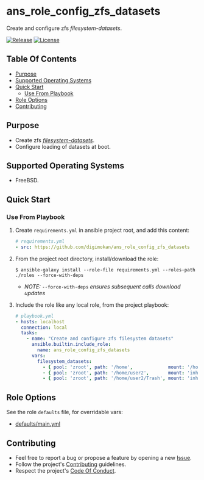 # ans_role_config_zfs_datasets

Create and configure zfs _filesystem-datasets_.

[![Release](https://img.shields.io/github/release/digimokan/ans_role_config_zfs_datasets.svg?label=release)](https://github.com/digimokan/ans_role_config_zfs_datasets/releases/latest "Latest Release Notes")
[![License](https://img.shields.io/badge/license-MIT-blue.svg?label=license)](LICENSE.md "Project License")

## Table Of Contents

* [Purpose](#purpose)
* [Supported Operating Systems](#supported-operating-systems)
* [Quick Start](#quick-start)
    * [Use From Playbook](#use-from-playbook)
* [Role Options](#role-options)
* [Contributing](#contributing)

## Purpose

* Create zfs [_filesystem-datasets_](https://openzfs.github.io/openzfs-docs/man/8/zfs-create.8.html#DESCRIPTION).
* Configure loading of datasets at boot.

## Supported Operating Systems

* FreeBSD.

## Quick Start

### Use From Playbook

1. Create `requirements.yml` in ansible project root, and add this content:

   ```yaml
   # requirements.yml
   - src: https://github.com/digimokan/ans_role_config_zfs_datasets
   ```

2. From the project root directory, install/download the role:

   ```shell
   $ ansible-galaxy install --role-file requirements.yml --roles-path ./roles --force-with-deps
   ```

   * _NOTE:_ `--force-with-deps` _ensures subsequent calls download updates_

3. Include the role like any local role, from the project playbook:

   ```yaml
   # playbook.yml
   - hosts: localhost
     connection: local
     tasks:
       - name: "Create and configure zfs filesystem datasets"
         ansible.builtin.include_role:
           name: ans_role_config_zfs_datasets
         vars:
           filesystem_datasets:
             - { pool: 'zroot', path: '/home',             mount: '/home',     owner: 'root',  group: 'wheel', mode: '755' }
             - { pool: 'zroot', path: '/home/user2',       mount: 'inherited', owner: 'user2', group: 'user2', mode: '710' }
             - { pool: 'zroot', path: '/home/user2/Trash', mount: 'inherited', owner: 'user2', group: 'user2', mode: '755' }
   ```

## Role Options

See the role `defaults` file, for overridable vars:

  * [defaults/main.yml](../defaults/main.yml)

## Contributing

* Feel free to report a bug or propose a feature by opening a new
  [Issue](https://github.com/digimokan/ans_role_config_zfs_datasets/issues).
* Follow the project's [Contributing](CONTRIBUTING.md) guidelines.
* Respect the project's [Code Of Conduct](CODE_OF_CONDUCT.md).

